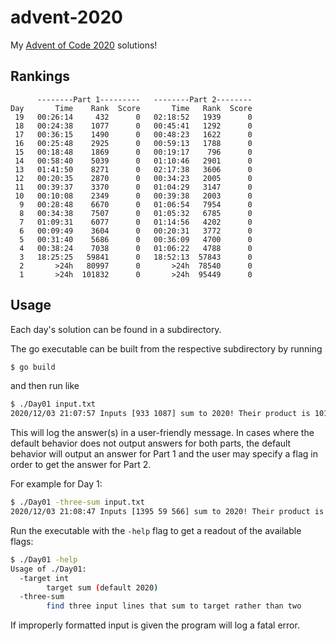 # advent-2020
My [Advent of Code 2020](https://adventofcode.com/) solutions!

## Rankings

```
      --------Part 1---------   --------Part 2--------
Day       Time    Rank  Score       Time   Rank  Score
 19   00:26:14     432      0   02:18:52   1939      0
 18   00:24:38    1077      0   00:45:41   1292      0
 17   00:36:15    1490      0   00:48:23   1622      0
 16   00:25:48    2925      0   00:59:13   1788      0
 15   00:18:48    1869      0   00:19:17    796      0
 14   00:58:40    5039      0   01:10:46   2901      0
 13   01:41:50    8271      0   02:17:38   3606      0
 12   00:20:35    2870      0   00:34:23   2005      0
 11   00:39:37    3370      0   01:04:29   3147      0
 10   00:10:08    2349      0   00:39:38   2003      0
  9   00:28:48    6670      0   01:06:54   7954      0
  8   00:34:38    7507      0   01:05:32   6785      0
  7   01:09:31    6077      0   01:14:56   4202      0
  6   00:09:49    3604      0   00:20:31   3772      0
  5   00:31:40    5686      0   00:36:09   4700      0
  4   00:38:24    7038      0   01:06:22   4788      0
  3   18:25:25   59841      0   18:52:13  57843      0
  2       >24h   80997      0       >24h  78540      0
  1       >24h  101832      0       >24h  95449      0
```

## Usage

Each day's solution can be found in a subdirectory.

The go executable can be built from the respective subdirectory by running

```bash
$ go build
```

and then run like

```bash
$ ./Day01 input.txt
2020/12/03 21:07:57 Inputs [933 1087] sum to 2020! Their product is 1014171
```

This will log the answer(s) in a user-friendly message. In cases where the default behavior does not output answers for both parts, the default behavior will output an answer for Part 1 and the user may specify a flag in order to get the answer for Part 2.

For example for Day 1:

```bash
$ ./Day01 -three-sum input.txt
2020/12/03 21:08:47 Inputs [1395 59 566] sum to 2020! Their product is 46584630
```

Run the executable with the `-help` flag to get a readout of the available flags:

```bash
$ ./Day01 -help
Usage of ./Day01:
  -target int
    	target sum (default 2020)
  -three-sum
    	find three input lines that sum to target rather than two
```

If improperly formatted input is given the program will log a fatal error.